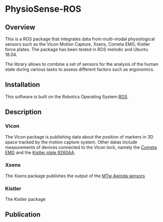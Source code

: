 # PhysioSense-ROS

## Overview

This is a ROS package that integrates data from multi-modal physiological sensors such as the Vicon Motion Capture, Xsens, Cometa EMG, Kistler force plates.
The package has been tested in ROS melodic and Ubuntu 18.04.

The library allows to combine a set of sensors for the analysis of the human state during various tasks to assess different factors such as ergonomics.

## Installation

This software is built on the Robotics Operating System [ROS](http://wiki.ros.org/ROS/Installation).

## Description

### Vicon

The Vicon package is publishing data about the position of markers in 3D space tracked by the motion capture system. Other datas include measurements of devices connected to the Vicon lock, namely the [Cometa EMG](https://www.cometasystems.com/products/mini-wave-infinity) and the [Kistler plate 9260AA](https://www.kistler.com/en/product/type-9260aa/).

### Xsens

The Xsens package publishes the output of the [MTw Awinda sensors](https://www.xsens.com/products/mtw-awinda)

### Kistler

The Kistler package 

## Publication








